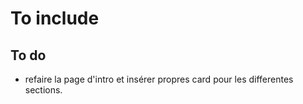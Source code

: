# To include

## To do

- refaire la page d'intro et insérer propres card pour les differentes sections.